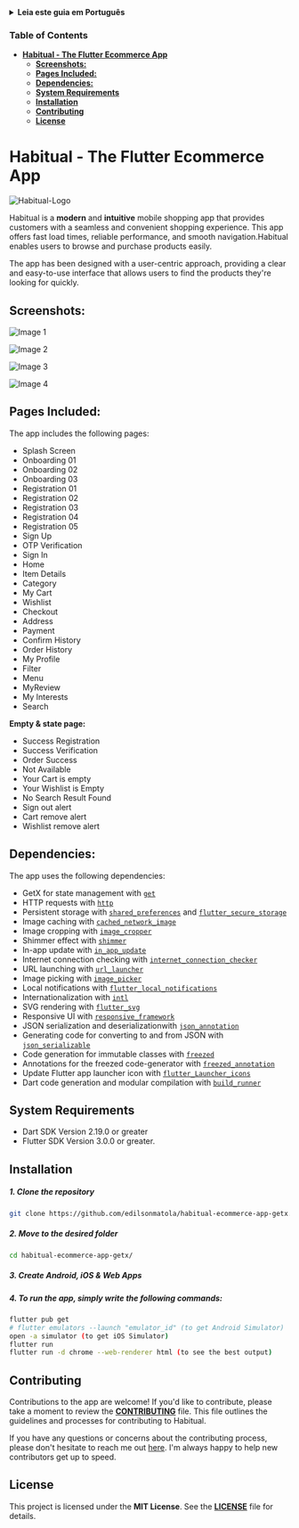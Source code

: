 <details>
<summary>
<strong> Leia este guia em Português </strong>
</summary>
    <ul>
        <li><a href="./README-PT-BR.md"> Português </a></li>
    </ul>

</details>

### **Table of Contents**

- [**Habitual - The Flutter Ecommerce App**](#habitual---the-flutter-ecommerce-app)
  - [**Screenshots:**](#screenshots)
  - [**Pages Included:**](#pages-included)
  - [**Dependencies:**](#dependencies)
  - [**System Requirements**](#system-requirements)
  - [**Installation**](#installation)
  - [**Contributing**](#contributing)
  - [**License**](#license)

# **Habitual - The Flutter Ecommerce App**

![Habitual-Logo](.github/images/logo/habitual-logo.jpg)

Habitual is a **modern** and **intuitive** mobile shopping app that provides customers with a seamless and convenient shopping experience. This app offers fast load times, reliable performance, and smooth navigation.Habitual enables users to browse and purchase products easily.

The app has been designed with a user-centric approach, providing a clear and easy-to-use interface that allows users to find the products they're looking for quickly.

<!-- Whether you're a shopper looking for a modern and reliable mobile shopping app, or a developer looking for a high-quality Flutter project to collaborate on, Habitual has everything you need. Download it today and experience the future of mobile shopping! -->

## **Screenshots:**

![Image 1](./.github/images/screenshots/screenshot-1.png)

![Image 2](./.github/images/screenshots/screenshot-2.png)

![Image 3](./.github/images/screenshots/screenshot-3.png)

![Image 4](./.github/images/screenshots/screenshot-4.png)

## **Pages Included:**

The app includes the following pages:

- Splash Screen
- Onboarding 01
- Onboarding 02
- Onboarding 03
- Registration 01
- Registration 02
- Registration 03
- Registration 04
- Registration 05
- Sign Up
- OTP Verification
- Sign In
- Home
- Item Details
- Category
- My Cart
- Wishlist
- Checkout
- Address
- Payment
- Confirm History
- Order History
- My Profile
- Filter
- Menu
- MyReview
- My Interests
- Search

**Empty & state page:**

- Success Registration
- Success Verification
- Order Success
- Not Available
- Your Cart is empty
- Your Wishlist is Empty
- No Search Result Found
- Sign out alert
- Cart remove alert
- Wishlist remove alert

## **Dependencies:**

The app uses the following dependencies:

- GetX for state management with [`get`](https://pub.dev/packages/get)
- HTTP requests with [`http`](https://pub.dev/packages/http)
- Persistent storage with [`shared_preferences`](https://pub.dev/packages/shared_preferences) and [`flutter_secure_storage`](https://pub.dev/packages/shared_preferences)
- Image caching with [`cached_network_image`](https://pub.dev/packages/cached_network_image)
- Image cropping with [`image_cropper`](https://pub.dev/packages/image_cropper)
- Shimmer effect with [`shimmer`](https://pub.dev/packages/shimmer)
- In-app update with [`in_app_update`](https://pub.dev/packages/in_app_update)
- Internet connection checking with [`internet_connection_checker`](https://pub.dev/packages/internet_connection_checker)
- URL launching with [`url_launcher`](https://pub.dev/packages/url_launcher)
- Image picking with [`image_picker`](https://pub.dev/packages/image_picker)
- Local notifications with [`flutter_local_notifications`](https://pub.dev/packages/flutter_local_notifications)
- Internationalization with [`intl`](https://pub.dev/packages/intl)
- SVG rendering with [`flutter_svg`](https://pub.dev/packages/flutter_svg)
- Responsive UI with [`responsive_framework`](https://pub.dev/packages/responsive_framework)
- JSON serialization and deserializationwith [`json_annotation`](https://pub.dev/packages/json_annotation)
- Generating code for converting to and from JSON with [`json_serializable`](https://pub.dev/packages/json_serializable)
- Code generation for immutable classes with [`freezed`](https://pub.dev/packages/freezed)
- Annotations for the freezed code-generator with [`freezed_annotation`](https://pub.dev/packages/freezed_annotation)
- Update Flutter app launcher icon with [`flutter_Launcher_icons`](https://pub.dev/packages/flutter_launcher_icons)
- Dart code generation and modular compilation with [`build_runner`](https://pub.dev/packages/build_runner)

## **System Requirements**

- Dart SDK Version 2.19.0 or greater
- Flutter SDK Version 3.0.0 or greater.

## **Installation**

##### 1. Clone the repository

```bash
git clone https://github.com/edilsonmatola/habitual-ecommerce-app-getx.git
```

##### 2. Move to the desired folder

```bash
cd habitual-ecommerce-app-getx/
```

##### 3. Create Android, iOS & Web Apps

##### 4. To run the app, simply write the following commands:

```bash
flutter pub get
# flutter emulators --launch "emulator_id" (to get Android Simulator)
open -a simulator (to get iOS Simulator)
flutter run
flutter run -d chrome --web-renderer html (to see the best output)
```

## **Contributing**

Contributions to the app are welcome! If you'd like to contribute, please take a moment to review the **[CONTRIBUTING](./CONTRIBUTING.md)** file. This file outlines the guidelines and processes for contributing to Habitual.

If you have any questions or concerns about the contributing process, please don't hesitate to reach me out [here](https://github.com/edilsonmatola/habitual-ecommerce-getx/issues). I'm always happy to help new contributors get up to speed.

## **License**

This project is licensed under the **MIT License**. See the **[LICENSE](./LICENSE)** file for details.
